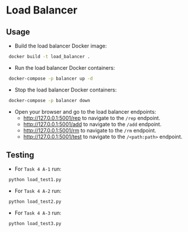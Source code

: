 # Load Balancer

## Usage

- Build the load balancer Docker image:

```sh
 docker build -t load_balancer .  
```

- Run the load balancer Docker containers:

```sh
 docker-compose -p balancer up -d
```

- Stop the load balancer Docker containers:

```sh
 docker-compose -p balancer down
```

- Open your browser and go to the load balancer endpoints:
   - http://127.0.0.1:5001/rep to navigate to the `/rep` endpoint.
   - http://127.0.0.1:5001/add to navigate to the `/add` endpoint.
   - http://127.0.0.1:5001/rm to navigate to the `/rm` endpoint.
   - http://127.0.0.1:5001/test to navigate to the `/<path:path>` endpoint.

## Testing

- For `Task 4 A-1` run:

```sh
 python load_test1.py
```

- For `Task 4 A-2` run:

```sh
 python load_test2.py
```

- For `Task 4 A-3` run:

```sh
 python load_test3.py
```